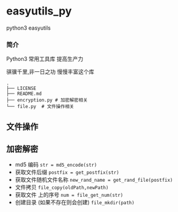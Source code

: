 # easyutils_py
python3 easyutils 

### 简介
Python3 常用工具库 提高生产力

骐骥千里,非一日之功  慢慢丰富这个库

``` 
.
├── LICENSE
├── README.md
├── encryption.py # 加密解密相关
└── file.py  # 文件操作相关
``` 

## 文件操作

## 加密解密
- md5 编码
    `str = md5_encode(str)`
- 获取文件后缀
    `postfix = get_postfix(str)`
- 获取文件随机文件名称
    `new_rand_name = get_rand_file(postfix)`
- 文件拷贝
    `file_copy(oldPath,newPath)`
- 获取文件 上的序号
    `num = file_get_num(str)`
- 创建目录 (如果不存在则会创建)
    `file_mkdir(path)`
    